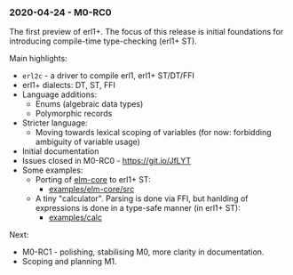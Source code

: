 ### 2020-04-24 - M0-RC0

The first preview of erl1+. The focus of this release is initial foundations
for introducing compile-time type-checking (erl1+ ST).

Main highlights:

* `erl2c` - a driver to compile erl1, erl1+ ST/DT/FFI
* erl1+ dialects: DT, ST, FFI
* Language additions:
    * Enums (algebraic data types)
    * Polymorphic records
* Stricter language:
    * Moving towards lexical scoping of variables
      (for now: forbidding ambiguity of variable usage)
* Initial documentation
* Issues closed in M0-RC0 - https://git.io/JfLYT
* Some examples:
  * Porting of [elm-core](https://github.com/elm/core) to erl1+ ST:
    * [examples/elm-core/src](examples/elm-core/src)
  * A tiny "calculator". Parsing is done via FFI, but hanlding of expressions
    is done in a type-safe manner (in erl1+ ST):
    * [examples/calc](examples/calc/README.md)

Next:

* M0-RC1 - polishing, stabilising M0, more clarity in documentation.
* Scoping and planning M1.
